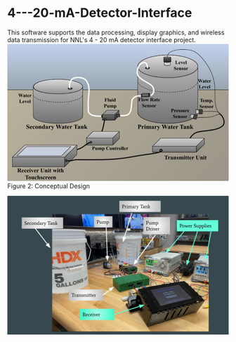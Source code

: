 # 4---20-mA-Detector-Interface
This software supports the data processing, display graphics, and wireless data transmission for NNL's 4 - 20 mA detector interface project. 
<img src = "Photos/SystemDesign.png">
                                                              Figure 2: Conceptual Design

<img src = "Photos/SeniorDesignFinalSystem.png">

